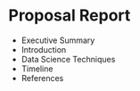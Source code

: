 Proposal Report
=======================
- Executive Summary
- Introduction
- Data Science Techniques
- Timeline
- References